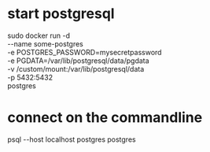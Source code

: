 
# start postgresql
sudo docker run -d \
     --name some-postgres \
     -e POSTGRES_PASSWORD=mysecretpassword \
     -e PGDATA=/var/lib/postgresql/data/pgdata \
     -v /custom/mount:/var/lib/postgresql/data \
     -p 5432:5432 \
     postgres

# connect on the commandline
psql --host localhost postgres postgres


